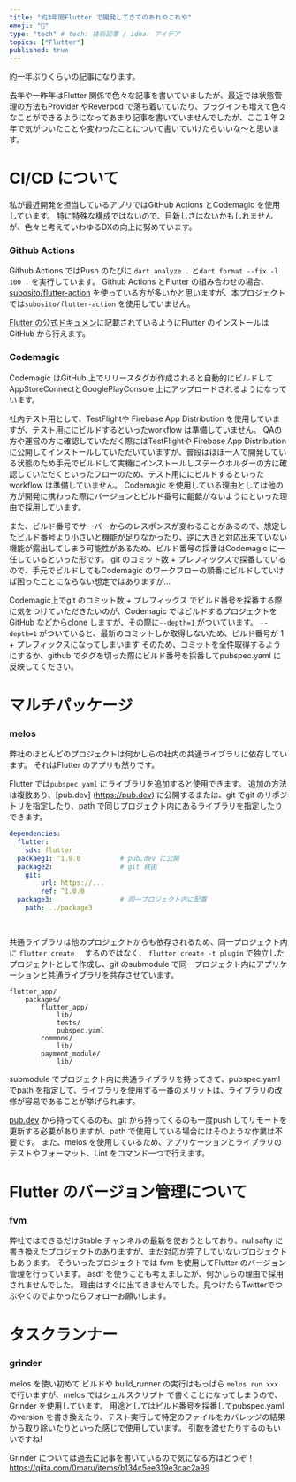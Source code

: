 ```yaml
---
title: "約3年間Flutter で開発してきてのあれやこれや"
emoji: "💬"
type: "tech" # tech: 技術記事 / idea: アイデア
topics: ["Flutter"]
published: true
---
```


約一年ぶりくらいの記事になります。

去年や一昨年はFlutter 関係で色々な記事を書いていましたが、最近では状態管理の方法もProvider やReverpod で落ち着いていたり、プラグインも増えて色々なことができるようになってあまり記事を書いていませんでしたが、ここ１年２年で気がついたことや変わったことについて書いていけたらいいな〜と思います。

# CI/CD について

私が最近開発を担当しているアプリではGitHub Actions とCodemagic を使用しています。
特に特殊な構成ではないので、目新しさはないかもしれませんが、色々と考えていわゆるDXの向上に努めています。

### Github Actions

Github Actions ではPush のたびに `dart analyze .` と`dart format --fix -l 100 .` を実行しています。
Github Actions とFlutter の組み合わせの場合、 [subosito/flutter-action](https://github.com/subosito/flutter-action) を使っている方が多いかと思いますが、本プロジェクトでは`subosito/flutter-action` を使用していません。

[Flutter の公式ドキュメン](https://docs.flutter.dev/get-started/install/macos#downloading-straight-from-github-instead-of-using-an-archive)に記載されているようにFlutter のインストールはGitHub から行えます。

### Codemagic

Codemagic はGitHub 上でリリースタグが作成されると自動的にビルドしてAppStoreConnectとGooglePlayConsole 上にアップロードされるようになっています。

社内テスト用として、TestFlightや Firebase App Distribution を使用していますが、テスト用ににビルドするといったworkflow は準備していません。
QAの方や運営の方に確認していただく際にはTestFlightや Firebase App Distribution に公開してインストールしていただいていますが、普段はほぼ一人で開発している状態のため手元でビルドして実機にインストールしステークホルダーの方に確認していただくといったフローのため、テスト用ににビルドするといったworkflow は準備していません。
Codemagic を使用している理由としては他の方が開発に携わった際にバージョンとビルド番号に齟齬がないようにといった理由で採用しています。

また、ビルド番号でサーバーからのレスポンスが変わることがあるので、想定したビルド番号より小さいと機能が足りなかったり、逆に大きと対応出来ていない機能が露出してしまう可能性があるため、ビルド番号の採番はCodemagic に一任しているといった形です。
git のコミット数 + プレフィックスで採番しているので、手元でビルドしてもCodemagic のワークフローの順番にビルドしていけば困ったことにならない想定ではありますが...


Codemagic上でgit のコミット数 + プレフィックス でビルド番号を採番する際に気をつけていただきたいのが、Codemagic ではビルドするプロジェクトをGitHub などからclone しますが、その際に`--depth=1` がついています。
`--depth=1` がついていると、最新のコミットしか取得しないため、ビルド番号が 1 + プレフィックスになってしまいます
そのため、コミットを全件取得するようにするか、github でタグを切った際にビルド番号を採番してpubspec.yaml に反映してください。


# マルチパッケージ

### melos

弊社のほとんどのプロジェクトは何かしらの社内の共通ライブラリに依存しています。
それはFlutter のアプリも然りです。

Flutter では`pubspec.yaml` にライブラリを追加すると使用できます。
追加の方法は複数あり、[pub.dev] (https://pub.dev) に公開するまたは、git でgit のリポジトリを指定したり、path で同じプロジェクト内にあるライブラリを指定したりできます。

```yaml
dependencies:
  flutter:
    sdk: flutter
  packaeg1: ^1.0.0          # pub.dev に公開
  package2:                 # git 経由
    git:
        url: https://...
        ref: ^1.0.0
  package3:                 # 同一プロジェクト内に配置
    path: ../package3

    
```

共通ライブラリは他のプロジェクトからも依存されるため、同一プロジェクト内に `flutter create  ` するのではなく、
`flutter create -t plugin`  で独立したプロジェクトとして作成し、git  のsubmodule で同一プロジェクト内にアプリケーションと共通ライブラリを共存させています。

```
flutter_app/
	packages/
		flutter_app/
			lib/
			tests/
			pubspec.yaml
		commons/
			lib/
		payment_module/
			lib/
```

submodule でプロジェクト内に共通ライブラリを持ってきて、pubspec.yaml でpath を指定して、ライブラリを使用する一番のメリットは、ライブラリの改修が容易であることが挙げられます。

[pub.dev](http://pub.dev) から持ってくるのも、git から持ってくるのも一度push してリモートを更新する必要がありますが、path で使用している場合にはそのような作業は不要です。
また、melos を使用しているため、アプリケーションとライブラリのテストやフォーマット、Lint をコマンド一つで行えます。

# Flutter のバージョン管理について

### fvm

弊社ではできるだけStable チャンネルの最新を使おうとしており、nullsafty に書き換えたプロジェクトのありますが、まだ対応が完了していないプロジェクトもあります。
そういったプロジェクトでは fvm を使用してFlutter のバージョン管理を行っています。
asdf  を使うことも考えましたが、何かしらの理由で採用されませんでした。
理由はすぐに出てきませんでした。見つけたらTwitterでつぶやくのでよかったらフォローお願いします。

# タスクランナー

### grinder

melos を使い初めて ビルドや build_runner の実行はもっぱら `melos run xxx` で行いますが、melos ではシェルスクリプト で書くことになってしまうので、Grinder を使用しています。
用途としてはビルド番号を採番してpubspec.yaml のversion を書き換えたり、テスト実行して特定のファイルをカバレッジの結果から取り除いたりといった感じで使用しています。
引数を渡せたりするのもいいですね!

Grinder については過去に記事を書いているので気になる方はどうぞ！  
https://qiita.com/0maru/items/b134c5ee319e3cac2a99